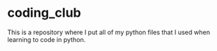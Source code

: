 # coding_club

This is a repository where I put all of my python files that I used when learning to code in python.